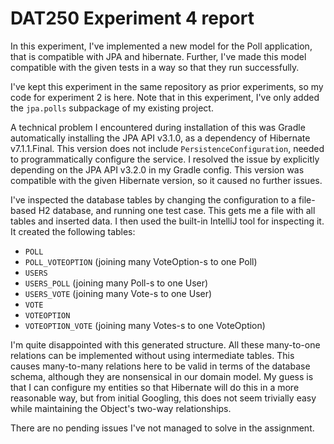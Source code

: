 # DAT250 Experiment 4 report

In this experiment, I've implemented a new model for the Poll application, that is compatible with JPA and hibernate.
Further, I've made this model compatible with the given tests in a way so that they run successfully.

I've kept this experiment in the same repository as prior experiments, so my code for experiment 2 is here.
Note that in this experiment, I've only added the `jpa.polls` subpackage of my existing project.

A technical problem I encountered during installation of this was Gradle automatically installing the JPA API v3.1.0,
as a dependency of Hibernate v7.1.1.Final.
This version does not include `PersistenceConfiguration`, needed to programmatically configure the service.
I resolved the issue by explicitly depending on the JPA API v3.2.0 in my Gradle config.
This version was compatible with the given Hibernate version, so it caused no further issues.

I've inspected the database tables by changing the configuration to a file-based H2 database, and running one test case.
This gets me a file with all tables and inserted data. I then used the built-in IntelliJ tool for inspecting it.
It created the following tables:
- `POLL`
- `POLL_VOTEOPTION` (joining many VoteOption-s to one Poll)
- `USERS`
- `USERS_POLL` (joining many Poll-s to one User)
- `USERS_VOTE` (joining many Vote-s to one User)
- `VOTE`
- `VOTEOPTION`
- `VOTEOPTION_VOTE` (joining many Votes-s to one VoteOption)

I'm quite disappointed with this generated structure.
All these many-to-one relations can be implemented without using intermediate tables.
This causes many-to-many relations here to be valid in terms of the database schema, although they are nonsensical
in our domain model.
My guess is that I can configure my entities so that Hibernate will do this in a more reasonable way,
but from initial Googling, this does not seem trivially easy while maintaining the Object's two-way relationships.

There are no pending issues I've not managed to solve in the assignment.
